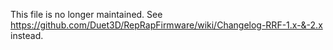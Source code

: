 This file is no longer maintained.  See https://github.com/Duet3D/RepRapFirmware/wiki/Changelog-RRF-1.x-&-2.x instead.